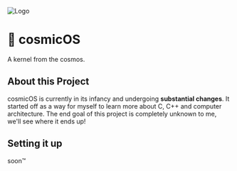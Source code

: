 ![Logo](https://i.imgur.com/6lVIRQw.png)

# 🚀 cosmicOS
A kernel from the cosmos.

## About this Project
cosmicOS is currently in its infancy and undergoing **substantial changes**.
It started off as a way for myself to learn more about C, C++ and computer architecture.
The end goal of this project is completely unknown to me, we'll see where it ends up!

## Setting it up
soon™️